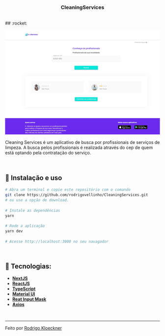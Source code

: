 <h3 align="center">
  CleaningServices
</h3>
<br>
## :rocket:

<p align="center">
  <img src="https://github.com/rodrigovellinho/CleaningServices/blob/main/public/img/cover1.jpg?raw=true" alt="CleaningServices">
</p>

Cleaning Services é um aplicativo de busca por profissionais de serviços de limpeza. A busca pelos profissionais é realizada através do cep de quem está optando pela contratação do serviço.

<br>

## :wrench: Instalação e uso

```bash
# Abra um terminal e copie este repositório com o comando
git clone https://github.com/rodrigovellinho/CleaningServices.git 
# ou use a opção de download.

# Instale as dependências
yarn

# Rode a aplicação
yarn dev

# Acesse http://localhost:3000 no seu navagador
```

<br>

## 🔨 Tecnologias:

- **[NextJS](https://nextjs.org/)**
- **[ReactJS](https://reactjs.org/)**
- **[TypeScript](https://www.typescriptlang.org/)**
- **[Material UI](https://mui.com/)**
- **[Reat Input Mask](https://www.npmjs.com/package/react-input-mask)**
- **[Axios](https://axios-http.com/docs/intro)**
<br>

---

Feito por [Rodrigo Kloeckner](https://github.com/rodrigovellinho)

